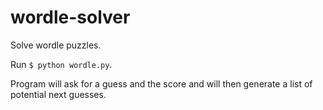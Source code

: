 # wordle-solver
Solve wordle puzzles.

Run `$ python wordle.py`.

Program will ask for a guess and the score and will then generate a list of
potential next guesses.
